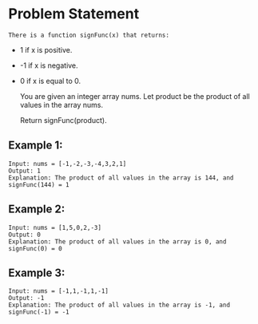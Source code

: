 # Problem Statement
    There is a function signFunc(x) that returns:

-   1 if x is positive.
-   -1 if x is negative.
- 0 if x is equal to 0.


   You are given an integer array nums. Let product be the product of all values in the array nums.

   Return signFunc(product).

## Example 1:

    Input: nums = [-1,-2,-3,-4,3,2,1]
    Output: 1
    Explanation: The product of all values in the array is 144, and signFunc(144) = 1

## Example 2:

    Input: nums = [1,5,0,2,-3]
    Output: 0
    Explanation: The product of all values in the array is 0, and signFunc(0) = 0

## Example 3:

    Input: nums = [-1,1,-1,1,-1]
    Output: -1
    Explanation: The product of all values in the array is -1, and signFunc(-1) = -1